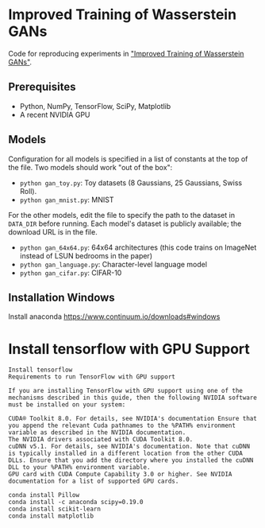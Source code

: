 Improved Training of Wasserstein GANs
=====================================

Code for reproducing experiments in ["Improved Training of Wasserstein GANs"](https://arxiv.org/abs/1704.00028).


## Prerequisites

- Python, NumPy, TensorFlow, SciPy, Matplotlib
- A recent NVIDIA GPU

## Models

Configuration for all models is specified in a list of constants at the top of
the file. Two models should work "out of the box":

- `python gan_toy.py`: Toy datasets (8 Gaussians, 25 Gaussians, Swiss Roll). 
- `python gan_mnist.py`: MNIST

For the other models, edit the file to specify the path to the dataset in
`DATA_DIR` before running. Each model's dataset is publicly available; the
download URL is in the file.

- `python gan_64x64.py`: 64x64 architectures (this code trains on ImageNet instead of LSUN bedrooms in the paper)
- `python gan_language.py`: Character-level language model
- `python gan_cifar.py`: CIFAR-10


## Installation Windows

Install anaconda
https://www.continuum.io/downloads#windows


# Install tensorflow with GPU Support
    Install tensorflow
    Requirements to run TensorFlow with GPU support

    If you are installing TensorFlow with GPU support using one of the mechanisms described in this guide, then the following NVIDIA software must be installed on your system:

    CUDA® Toolkit 8.0. For details, see NVIDIA's documentation Ensure that you append the relevant Cuda pathnames to the %PATH% environment variable as described in the NVIDIA documentation.
    The NVIDIA drivers associated with CUDA Toolkit 8.0.
    cuDNN v5.1. For details, see NVIDIA's documentation. Note that cuDNN is typically installed in a different location from the other CUDA DLLs. Ensure that you add the directory where you installed the cuDNN DLL to your %PATH% environment variable.
    GPU card with CUDA Compute Capability 3.0 or higher. See NVIDIA documentation for a list of supported GPU cards.
    
    conda install Pillow
    conda install -c anaconda scipy=0.19.0
    conda install scikit-learn
    conda install matplotlib
